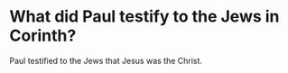 # What did Paul testify to the Jews in Corinth?

Paul testified to the Jews that Jesus was the Christ.

